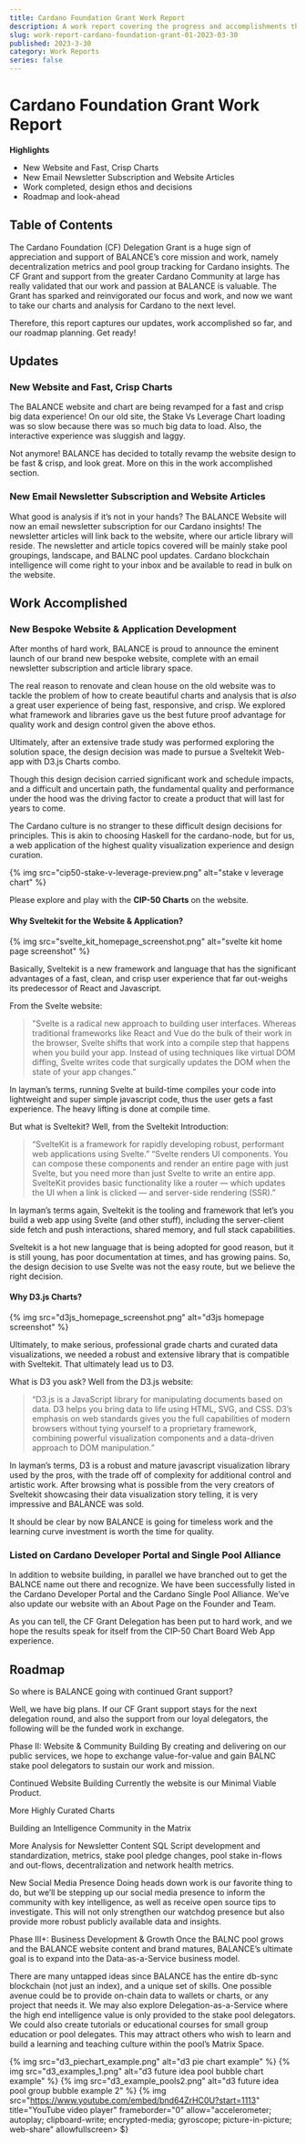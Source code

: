 ```yaml
---
title: Cardano Foundation Grant Work Report
description: A work report covering the progress and accomplishments the BALNC Pool Cardano Foundation Delegation Grant
slug: work-report-cardano-foundation-grant-01-2023-03-30
published: 2023-3-30
category: Work Reports
series: false
---
```


# Cardano Foundation Grant Work Report

**Highlights**
- New Website and Fast, Crisp Charts
- New Email Newsletter Subscription and Website Articles
- Work completed, design ethos and decisions
- Roadmap and look-ahead

## Table of Contents

The Cardano Foundation (CF) Delegation Grant is a huge sign of appreciation and support of BALANCE’s core mission and work, namely decentralization metrics and pool group tracking for Cardano insights.  The CF Grant and support from the greater Cardano Community at large has really validated that our work and passion at BALANCE is valuable. The Grant has sparked and reinvigorated our focus and work, and now we want to take our charts and analysis for Cardano to the next level.

Therefore, this report captures our updates, work accomplished so far, and our roadmap planning. Get ready!

## Updates

### New Website and Fast, Crisp Charts
The BALANCE website and chart are being revamped for a fast and crisp big data experience!  On our old site, the Stake Vs Leverage Chart loading was so slow because there was so much big data to load. Also, the interactive experience was sluggish and laggy.  

Not anymore! BALANCE has decided to totally revamp the website design to be fast & crisp, and look great. More on this in the work accomplished section.

### New Email Newsletter Subscription and Website Articles
What good is analysis if it’s not in your hands? The BALANCE Website will now an email newsletter subscription for our Cardano insights! The newsletter articles will link back to the website, where our article library will reside.  The newsletter and article topics covered will be mainly stake pool groupings, landscape, and BALNC pool updates. Cardano blockchain intelligence will come right to your inbox and be available to read in bulk on the website.

## Work Accomplished

### New Bespoke Website & Application Development
After months of hard work, BALANCE is proud to announce the eminent launch of our brand new bespoke website, complete with an email newsletter subscription and article library space.

The real reason to renovate and clean house on the old website was to tackle the problem of how to create beautiful charts and analysis that is *also* a great user experience of being fast, responsive, and crisp. We explored what framework and libraries gave us the best future proof advantage for quality work and design control given the above ethos.

Ultimately, after an extensive trade study was performed exploring the solution space, the design decision was made to pursue a Sveltekit Web-app with D3.js Charts combo.

Though this design decision carried significant work and schedule impacts, and a difficult and uncertain path, the fundamental quality and performance under the hood was the driving factor to create a product that will last for years to come. 

The Cardano culture is no stranger to these difficult design decisions for principles.  This is akin to choosing Haskell for the cardano-node, but for us, a web application of the highest quality visualization experience and design curation.

{% img src="cip50-stake-v-leverage-preview.png" alt="stake v leverage chart" %}

Please explore and play with the __CIP-50 Charts__ on the website.

#### Why Sveltekit for the Website & Application?

{% img src="svelte_kit_homepage_screenshot.png" alt="svelte kit home page screenshot" %}

Basically, Sveltekit is a new framework and language that has the significant advantages of a fast, clean, and crisp user experience that far out-weighs its predecessor of React and Javascript. 

From the Svelte website: 

> "Svelte is a radical new approach to building user interfaces. Whereas traditional frameworks like React and Vue do the bulk of their work in the browser, Svelte shifts that work into a compile step that happens when you build your app. Instead of using techniques like virtual DOM diffing, Svelte writes code that surgically updates the DOM when the state of your app changes.” 

In layman’s terms, running Svelte at build-time compiles your code into lightweight and super simple javascript code, thus the user gets a fast experience. The heavy lifting is done at compile time.

But what is Sveltekit? Well, from the Sveltekit Introduction:  

> “SvelteKit is a framework for rapidly developing robust, performant web applications using Svelte.” 
“Svelte renders UI components. You can compose these components and render an entire page with just Svelte, but you need more than just Svelte to write an entire app.  SvelteKit provides basic functionality like a router — which updates the UI when a link is clicked — and server-side rendering (SSR).”

In layman’s terms again, Sveltekit is the tooling and framework that let’s you build a web app using Svelte (and other stuff), including the server-client side fetch and push interactions, shared memory, and full stack capabilities.

Sveltekit is a hot new language that is being adopted for good reason, but it is still young, has poor documentation at times, and has growing pains. So, the design decision to use Svelte was not the easy route, but we believe the right decision.

#### Why D3.js Charts?

{% img src="d3js_homepage_screenshot.png" alt="d3js homepage screenshot" %}

Ultimately, to make serious, professional grade charts and curated data visualizations, we needed a robust and extensive library that is compatible with Sveltekit.  That ultimately lead us to D3.

What is D3 you ask?  Well from the D3.js website:

>“D3.js is a JavaScript library for manipulating documents based on data. D3 helps you bring data to life using HTML, SVG, and CSS. D3’s emphasis on web standards gives you the full capabilities of modern browsers without tying yourself to a proprietary framework, combining powerful visualization components and a data-driven approach to DOM manipulation.”

In layman’s terms, D3 is a robust and mature javascript visualization library used by the pros, with the trade off of complexity for additional control and artistic work.  After browsing what is possible from the very creators of Sveltekit showcasing their data visualization story telling, it is very impressive and BALANCE was sold.

It should be clear by now BALANCE is going for timeless work and the learning curve investment is worth the time for quality.

### Listed on Cardano Developer Portal and Single Pool Alliance
In addition to website building, in parallel we have branched out to get the BALNCE name out there and recognize. We have been successfully listed in the Cardano Developer Portal and the Cardano Single Pool Alliance. We’ve also update our website with an About Page on the Founder and Team.

As you can tell, the CF Grant Delegation has been put to hard work, and we hope the results speak for itself from the CIP-50 Chart Board Web App experience. 

## Roadmap
So where is BALANCE going with continued Grant support?

Well, we have big plans.  If our CF Grant support stays for the next delegation round, and also the support from our loyal delegators, the following will be the funded work in exchange.

Phase II: Website & Community Building
By creating and delivering on our public services, we hope to exchange value-for-value and gain BALNC stake pool delegators to sustain our work and mission.

Continued Website Building
Currently the website is our Minimal Viable Product.

More Highly Curated Charts

Building an Intelligence Community in the Matrix

More Analysis for Newsletter Content
SQL Script development and standardization, metrics, stake pool pledge changes, pool stake in-flows and out-flows, decentralization and network health metrics.

New Social Media Presence
Doing heads down work is our favorite thing to do, but we’ll be stepping up our social media presence to inform the community with key intelligence, as well as receive open source tips to investigate.  This will not only strengthen our watchdog presence but also provide more robust publicly available data and insights.

Phase III+: Business Development & Growth
Once the BALNC pool grows and the BALANCE website content and brand matures, BALANCE’s ultimate goal is to expand into the Data-as-a-Service business model.  

There are many untapped ideas since BALANCE has the entire db-sync blockchain (not just an index), and a unique set of skills. One possible avenue could be to provide on-chain data to wallets or charts, or any project that needs it. We may also explore Delegation-as-a-Service where the high end intelligence value is only provided to the stake pool delegators.  We could also create tutorials or educational courses for small group education or pool delegates.  This may attract others who wish to learn and build a learning and teaching culture within the pool’s Matrix Space.

{% img src="d3_piechart_example.png" alt="d3 pie chart example" %}
{% img src="d3_examples_1.png" alt="d3 future idea pool bubble chart example" %}
{% img src="d3_example_pools2.png" alt="d3 future idea pool group bubble example 2" %}
{% img src="https://www.youtube.com/embed/bnd64ZrHC0U?start=1113" title="YouTube video player" frameborder="0" allow="accelerometer; autoplay; clipboard-write; encrypted-media; gyroscope; picture-in-picture; web-share" allowfullscreen> $}